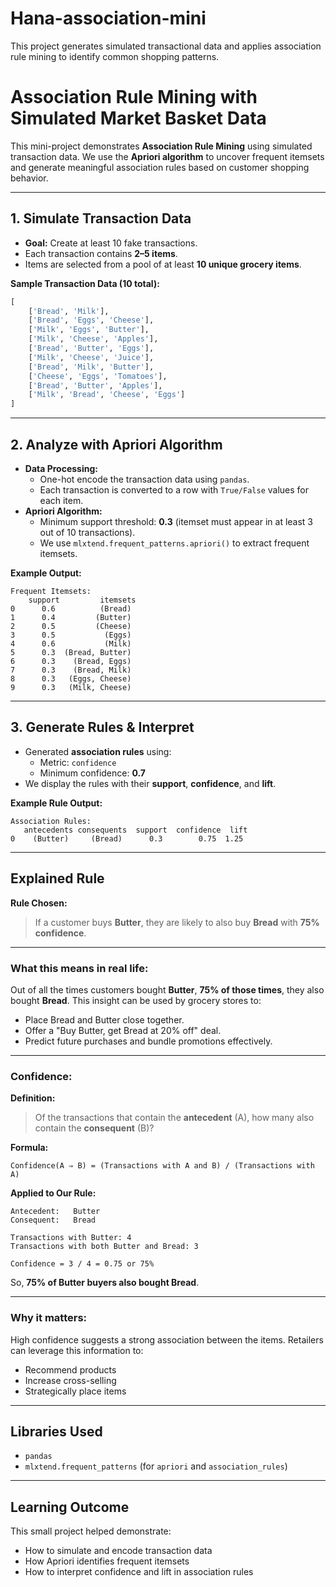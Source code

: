 # Hana-association-mini
This project generates simulated transactional data and applies association rule mining to identify common shopping patterns.
# Association Rule Mining with Simulated Market Basket Data

This mini-project demonstrates **Association Rule Mining** using simulated transaction data. We use the **Apriori algorithm** to uncover frequent itemsets and generate meaningful association rules based on customer shopping behavior.

---

## 1. Simulate Transaction Data

- **Goal:** Create at least 10 fake transactions.
- Each transaction contains **2–5 items**.
- Items are selected from a pool of at least **10 unique grocery items**.

**Sample Transaction Data (10 total):**
```python
[
    ['Bread', 'Milk'],
    ['Bread', 'Eggs', 'Cheese'],
    ['Milk', 'Eggs', 'Butter'],
    ['Milk', 'Cheese', 'Apples'],
    ['Bread', 'Butter', 'Eggs'],
    ['Milk', 'Cheese', 'Juice'],
    ['Bread', 'Milk', 'Butter'],
    ['Cheese', 'Eggs', 'Tomatoes'],
    ['Bread', 'Butter', 'Apples'],
    ['Milk', 'Bread', 'Cheese', 'Eggs']
]
```

---

## 2. Analyze with Apriori Algorithm

- **Data Processing:**
  - One-hot encode the transaction data using `pandas`.
  - Each transaction is converted to a row with `True/False` values for each item.
- **Apriori Algorithm:**
  - Minimum support threshold: **0.3** (itemset must appear in at least 3 out of 10 transactions).
  - We use `mlxtend.frequent_patterns.apriori()` to extract frequent itemsets.

**Example Output:**
```
Frequent Itemsets:
    support         itemsets
0      0.6          (Bread)
1      0.4         (Butter)
2      0.5         (Cheese)
3      0.5           (Eggs)
4      0.6           (Milk)
5      0.3  (Bread, Butter)
6      0.3    (Bread, Eggs)
7      0.3    (Bread, Milk)
8      0.3   (Eggs, Cheese)
9      0.3   (Milk, Cheese)
```

---

## 3. Generate Rules & Interpret

- Generated **association rules** using:
  - Metric: `confidence`
  - Minimum confidence: **0.7**
- We display the rules with their **support**, **confidence**, and **lift**.

**Example Rule Output:**
```
Association Rules:
   antecedents consequents  support  confidence  lift
0    (Butter)     (Bread)      0.3        0.75  1.25
```

---

##  Explained Rule

**Rule Chosen:**
> If a customer buys **Butter**, they are likely to also buy **Bread** with **75% confidence**.

---

###  What this means in real life:
Out of all the times customers bought **Butter**, **75% of those times**, they also bought **Bread**. This insight can be used by grocery stores to:

- Place Bread and Butter close together.
- Offer a "Buy Butter, get Bread at 20% off" deal.
- Predict future purchases and bundle promotions effectively.

---

###  Confidence:

**Definition:**
> Of the transactions that contain the **antecedent** (A), how many also contain the **consequent** (B)?

**Formula:**
```
Confidence(A ⇒ B) = (Transactions with A and B) / (Transactions with A)
```

**Applied to Our Rule:**
```
Antecedent:   Butter  
Consequent:   Bread

Transactions with Butter: 4  
Transactions with both Butter and Bread: 3  

Confidence = 3 / 4 = 0.75 or 75%
```

So, **75% of Butter buyers also bought Bread**.

---

###  Why it matters:
High confidence suggests a strong association between the items. Retailers can leverage this information to:

- Recommend products
- Increase cross-selling
- Strategically place items

---


##  Libraries Used

- `pandas`
- `mlxtend.frequent_patterns` (for `apriori` and `association_rules`)

---

##  Learning Outcome

This small project helped demonstrate:
- How to simulate and encode transaction data
- How Apriori identifies frequent itemsets
- How to interpret confidence and lift in association rules
